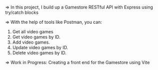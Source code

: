 => In this project, I build up a Gamestore RESTful API with Express using try/catch blocks

=> With the help of tools like Postman, you can: 
1. Get all video games
2. Get video games by ID.
3. Add video games.
4. Update video games by ID.
5. Delete video games by ID.

=> Work in Progress: Creating a front end for the Gamestore using Vite
